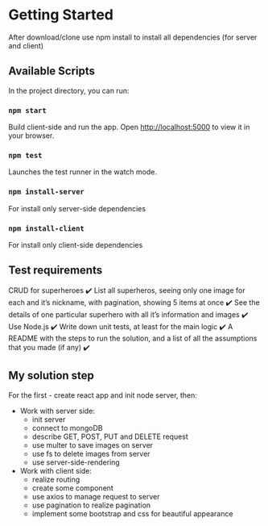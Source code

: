 # Getting Started

After download/clone use npm install to install all dependencies (for server and client)

## Available Scripts

In the project directory, you can run:

### `npm start`

Build client-side and run the app.
Open [http://localhost:5000](http://localhost:5000) to view it in your browser.

### `npm test`

Launches the test runner in the watch mode.

### `npm install-server`

For install only server-side dependencies

### `npm install-client`

For install only client-side dependencies

## Test requirements

CRUD for superheroes ✔️
List all superheros, seeing only one image for each and it’s nickname, with pagination, showing 5 items at once ✔️
See the details of one particular superhero with all it’s information and images ✔️
Use Node.js ✔️
Write down unit tests, at least for the main logic ✔️
A README with the steps to run the solution, and a list of all the assumptions that
you made (if any) ✔️

## My solution step

For the first - create react app and init node server, then:
- Work with server side:
    - init server
    - connect to mongoDB
    - describe GET, POST, PUT and DELETE request
    - use multer to save images on server
    - use fs to delete images from server
    - use server-side-rendering
- Work with client side:
    - realize routing
    - create some component
    - use axios to manage request to server
    - use pagination to realize pagination
    - implement some bootstrap and css for beautiful appearance 
